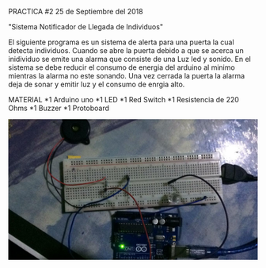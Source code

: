 PRACTICA #2 25 de Septiembre del 2018



"Sistema Notificador de Llegada de Individuos"



El siguiente programa es un sistema de alerta para una puerta la cual detecta individuos.
Cuando se abre la puerta debido a que se acerca un inidividuo se emite una alarma 
que consiste de una Luz led y sonido.
En el sistema se debe reducir el consumo de energia del arduino al minimo 
mientras la alarma no este sonando.
Una vez cerrada la puerta la alarma deja de sonar y emitir luz y el consumo de enrgia 
alto.



MATERIAL
*1 Arduino uno
*1 LED
*1 Red Switch
*1 Resistencia de 220 Ohms
*1 Buzzer
*1 Protoboard

![Imagen](https://github.com/HernanMX/SistemaAlertaNotificador/blob/master/sistema2.jpeg)
